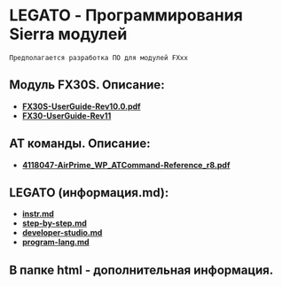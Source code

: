 # LEGATO - Программирования Sierra модулей
    Предполагается разработка ПО для модулей FXxx
 
## Модуль FX30S. Описание: 
* **[FX30S-UserGuide-Rev10.0.pdf](material/pdf/FX30S-UserGuide-Rev10.0.pdf)**
* **[FX30-UserGuide-Rev11](material/pdfFX30-UserGuide-Rev11.pdf)**

## AT команды. Описание:  
* **[4118047-AirPrime_WP_ATCommand-Reference_r8.pdf](material/pdf/4118047-AirPrime_WP_ATCommand-Reference_r8.pdf)**

## LEGATO (информация.md):
* **[instr.md](legato-md/instr.md)**
* **[step-by-step.md](legato-md/step-by-step.md)**
* **[developer-studio.md](legato-md/developer-studio.md)**
* **[program-lang.md](legato-md/program-lang.md)**

## В папке html - дополнительная информация. 